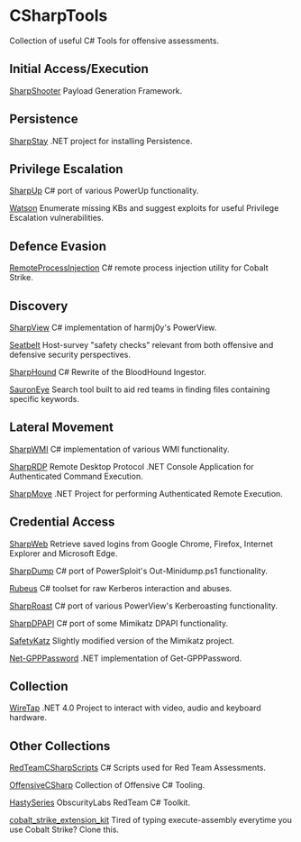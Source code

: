 # CSharpTools
Collection of useful C# Tools for offensive assessments.

## Initial Access/Execution

[SharpShooter](https://github.com/mdsecactivebreach/SharpShooter) Payload Generation Framework.

## Persistence

[SharpStay](https://github.com/0xthirteen/SharpStay) .NET project for installing Persistence.

## Privilege Escalation

[SharpUp](https://github.com/GhostPack/SharpUp) C# port of various PowerUp functionality.

[Watson](https://github.com/rasta-mouse/Watson) Enumerate missing KBs and suggest exploits for useful Privilege Escalation vulnerabilities.

## Defence Evasion

[RemoteProcessInjection](https://github.com/Mr-Un1k0d3r/RemoteProcessInjection) C# remote process injection utility for Cobalt Strike.

## Discovery

[SharpView](https://github.com/tevora-threat/SharpView) C# implementation of harmj0y's PowerView.

[Seatbelt](https://github.com/GhostPack/Seatbelt) Host-survey "safety checks" relevant from both offensive and defensive security perspectives.

[SharpHound](https://github.com/BloodHoundAD/SharpHound3) C# Rewrite of the BloodHound Ingestor.

[SauronEye](https://github.com/vivami/SauronEye) Search tool built to aid red teams in finding files containing specific keywords.

## Lateral Movement

[SharpWMI](https://github.com/GhostPack/SharpWMI) C# implementation of various WMI functionality.

[SharpRDP](https://github.com/0xthirteen/SharpRDP) Remote Desktop Protocol .NET Console Application for Authenticated Command Execution.

[SharpMove](https://github.com/0xthirteen/SharpMove) .NET Project for performing Authenticated Remote Execution.

## Credential Access

[SharpWeb](https://github.com/djhohnstein/SharpWeb) Retrieve saved logins from Google Chrome, Firefox, Internet Explorer and Microsoft Edge.

[SharpDump](https://github.com/GhostPack/SharpDump) C# port of PowerSploit's Out-Minidump.ps1 functionality.

[Rubeus](https://github.com/GhostPack/Rubeus) C# toolset for raw Kerberos interaction and abuses.

[SharpRoast](https://github.com/GhostPack/SharpRoast) C# port of various PowerView's Kerberoasting functionality.

[SharpDPAPI](https://github.com/GhostPack/SharpDPAPI) C# port of some Mimikatz DPAPI functionality.

[SafetyKatz](https://github.com/GhostPack/SafetyKatz) Slightly modified version of the Mimikatz project.

[Net-GPPPassword](https://github.com/outflanknl/Net-GPPPassword) .NET implementation of Get-GPPPassword.

## Collection

[WireTap](https://github.com/djhohnstein/WireTap) .NET 4.0 Project to interact with video, audio and keyboard hardware.

## Other Collections

[RedTeamCSharpScripts](https://github.com/Mr-Un1k0d3r/RedTeamCSharpScripts) C# Scripts used for Red Team Assessments.

[OffensiveCSharp](https://github.com/matterpreter/OffensiveCSharp) Collection of Offensive C# Tooling.

[HastySeries](https://github.com/obscuritylabs/HastySeries) ObscurityLabs RedTeam C# Toolkit.

[cobalt_strike_extension_kit](https://github.com/josephkingstone/cobalt_strike_extension_kit) Tired of typing execute-assembly everytime you use Cobalt Strike? Clone this.
